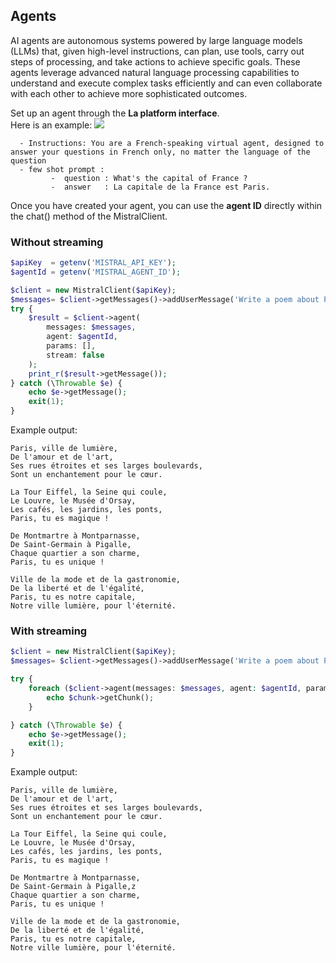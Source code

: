 ## Agents

AI agents are autonomous systems powered by large language models (LLMs) that, given high-level instructions, can plan, use tools, carry out steps of processing, and take actions to achieve specific goals. These agents leverage advanced natural language processing capabilities to understand and execute complex tasks efficiently and can even collaborate with each other to achieve more sophisticated outcomes.

Set up an agent through the **La platform interface**.  
Here is an example:
![](vids/agent_interface.png)

```text
  - Instructions: You are a French-speaking virtual agent, designed to answer your questions in French only, no matter the language of the question
  - few shot prompt :
         -  question : What's the capital of France ?
         -  answer   : La capitale de la France est Paris.
```

Once you have created your agent, you can use the **agent ID** directly within the chat() method of the MistralClient.

### Without streaming
```php
$apiKey  = getenv('MISTRAL_API_KEY');
$agentId = getenv('MISTRAL_AGENT_ID');

$client = new MistralClient($apiKey);
$messages= $client->getMessages()->addUserMessage('Write a poem about Paris');
try {
    $result = $client->agent(
        messages: $messages,
        agent: $agentId,
        params: [],
        stream: false
    );
    print_r($result->getMessage());
} catch (\Throwable $e) {
    echo $e->getMessage();
    exit(1);
}
```

Example output:
```text
Paris, ville de lumière,
De l'amour et de l'art,
Ses rues étroites et ses larges boulevards,
Sont un enchantement pour le cœur.

La Tour Eiffel, la Seine qui coule,
Le Louvre, le Musée d'Orsay,
Les cafés, les jardins, les ponts,
Paris, tu es magique !

De Montmartre à Montparnasse,
De Saint-Germain à Pigalle,
Chaque quartier a son charme,
Paris, tu es unique !

Ville de la mode et de la gastronomie,
De la liberté et de l'égalité,
Paris, tu es notre capitale,
Notre ville lumière, pour l'éternité.
```


### With streaming

```php
$client = new MistralClient($apiKey);
$messages= $client->getMessages()->addUserMessage('Write a poem about Paris');

try {
    foreach ($client->agent(messages: $messages, agent: $agentId, params: [], stream: true) as $chunk) {
        echo $chunk->getChunk();
    }

} catch (\Throwable $e) {
    echo $e->getMessage();
    exit(1);
}
```


Example output:
```text
Paris, ville de lumière,
De l'amour et de l'art,
Ses rues étroites et ses larges boulevards,
Sont un enchantement pour le cœur.

La Tour Eiffel, la Seine qui coule,
Le Louvre, le Musée d'Orsay,
Les cafés, les jardins, les ponts,
Paris, tu es magique !

De Montmartre à Montparnasse,
De Saint-Germain à Pigalle,z
Chaque quartier a son charme,
Paris, tu es unique !

Ville de la mode et de la gastronomie,
De la liberté et de l'égalité,
Paris, tu es notre capitale,
Notre ville lumière, pour l'éternité.
```